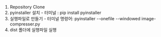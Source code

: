 1. Repository Clone
2. pyinstaller 설치 - 터미널 : pip install pyinstaller
3. 실행파일로 만들기 - 터미널 명령어: pyinstaller --onefile --windowed image-compresser.py
4. dist 폴더에 실행파일 실행
